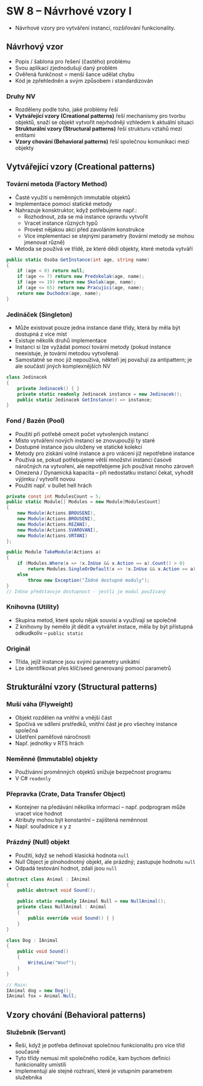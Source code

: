# SW 8 – Návrhové vzory I

* Návrhové vzory pro vytváření instancí, rozšiřování funkcionality.

## Návrhový vzor

* Popis / šablona pro řešení (častého) problému
* Svou aplikací zjednodušují daný problém
* Ověřená funkčnost = menší šance udělat chybu
* Kód je zpřehledněn a svým způsobem i standardizován

### Druhy NV

* Rozděleny podle toho, jaké problémy řeší
* __Vytvářející vzory (Creational patterns)__ řeší mechanismy pro tvorbu objektů, snaží se objekt vytvořit nejvhodněji vzhledem k aktuální situaci
* __Strukturální vzory (Structural patterns)__ řeší strukturu vztahů mezi entitami
* __Vzory chování (Behavioral patterns)__ řeší společnou komunikaci mezi objekty

## Vytvářející vzory (Creational patterns)

### Tovární metoda (Factory Method)

* Časté využití u neměnných immutable objektů
* Implementace pomocí statické metody
* Nahrazuje konsktruktor, když potřebujeme např.:
  * Rozhodnout, zda se má instance opravdu vytvořit
  * Vracet instance různých typů
  * Provést nějakou akci před zavoláním konstrukce
  * Více implementací se stejnými parametry (tovární metody se mohou jmenovat různě)
* Metoda se používá ve třídě, ze které dědí objekty, které metoda vytváří

``` csharp
public static Osoba GetInstance(int age, string name)
{
    if (age < 0) return null;
    if (age <= 7) return new Predskolak(age, name);
    if (age <= 19) return new Skolak(age, name);
    if (age <= 65) return new Pracujici(age, name);
    return new Duchodce(age, name);
}
```

### Jedináček (Singleton)

* Může existovat pouze jedna instance dané třídy, která by měla být dostupná z více míst
* Existuje několik druhů implementace
* Instanci si lze vyžádat pomocí tovární metody (pokud instance neexistuje, je tovární metodou vytvořena)
* Samostatně se moc již nepoužívá, někteří jej považují za antipattern; je ale součástí jiných komplexnějších NV

``` csharp
class Jedinacek
{
    private Jedinacek() { }
    private static readonly Jedinacek instance = new Jedinacek();
    public static Jedinacek GetInstance() => instance;
}
```

### Fond / Bazén (Pool)

* Použití při potřebě omezit počet vytvořených instancí
* Místo vytváření nových instancí se znovupoužijí ty staré
* Dostupné instance jsou uloženy ve statické kolekci
* Metody pro získání volné instance a pro vrácení již nepotřebné instance
* Používá se, pokud potřebujeme větší množství instancí časově náročných na vytvoření, ale nepotřebjeme jich používat mnoho zároveň
* Omezená / Dynamická kapacita – při nedostatku instancí čekat, vyhodit výjimku / vytvořit novou
* Použití např. v bullet hell hrách

``` csharp
private const int ModulesCount = 5;
public static Module[] Modules = new Module[ModulesCount]
{
    new Module(Actions.BROUSENI),
    new Module(Actions.BROUSENI),
    new Module(Actions.REZANI),
    new Module(Actions.SVAROVANI),
    new Module(Actions.VRTANI)
};

public Module TakeModule(Actions a)
{
    if (Modules.Where(x => !x.InUse && x.Action == a).Count() > 0)
        return Modules.SingleOrDefault(x => !x.InUse && x.Action == a);
    else
        throw new Exception("Žádné dostupné moduly");
}
// InUse představuje dostupnost - jestli je modul používaný
```

### Knihovna (Utility)

* Skupina metod, které spolu nějak souvisí a využívají se společně
* Z knihovny by nemělo jít dědit a vytvářet instace, měla by být přístupná odkudkoliv – `public static`

### Originál

* Třída, jejíž instance jsou svými parametry unikátní
* Lze identifikovat přes klíč/seed generovaný pomocí parametrů

## Strukturální vzory (Structural patterns)

### Muší váha (Flyweight)

* Objekt rozdělen na vnitřní a vnější část
* Spočívá ve sdílení prstředků, vnitřní část je pro všechny instance společná
* Ušetření paměťové náročnosti
* Např. jednotky v RTS hrách

### Neměnné (Immutable) objekty

* Používánní proměnných objektů snižuje bezpečnost programu
* V C# `readonly`

### Přepravka (Crate, Data Transfer Object)

* Kontejner na předávání několika informací – např. podprogram může vracet více hodnot
* Atributy mohou být konstantní – zajištená neměnnost
* Např. souřadnice x y z

### Prázdný (Null) objekt

* Použití, když se nehodí klasická hodnota `null`
* Null Object je plnohodnotný objekt, ale prázdný; zastupuje hodnotu `null`
* Odpadá testování hodnot, zdali jsou `null`

``` csharp
abstract class Animal : IAnimal
{
    public abstract void Sound();

    public static readonly IAnimal Null = new NullAnimal();
    private class NullAnimal : Animal
    {
        public override void Sound() { }
    }
}

class Dog : IAnimal
{
    public void Sound()
    {
        WriteLine("Woof");
    }
}

// Main:
IAnimal dog = new Dog();
IAnimal fox = Animal.Null;
```

## Vzory chování (Behavioral patterns)

### Služebník (Servant)

* Řeší, když je potřeba definovat společnou funkcionalitu pro více tříd současně
* Tyto třídy nemusí mít společného rodiče, kam bychom definici funkcionality umístili
* Implementují ale stejné rozhraní, které je vstupním parametrem služebníka
